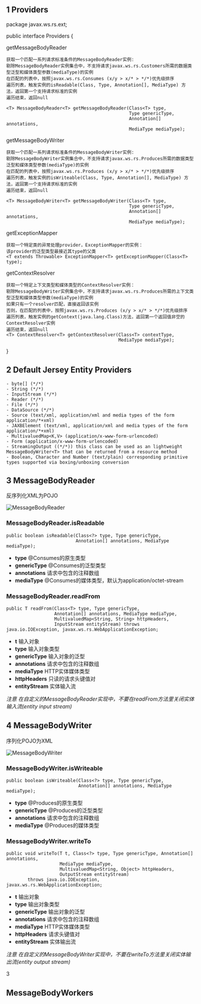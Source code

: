 ## 1 Providers ##

package javax.ws.rs.ext;

public interface Providers {

getMessageBodyReader

	获取一个匹配一系列请求标准条件的MessageBodyReader实例:	
	剔除MessageBodyReader实例集合中，不支持请求javax.ws.rs.Customers所需的数据类型泛型和媒体类型参数(mediaType)的实例
	在匹配的列表中，按照javax.ws.rs.Consumes (x/y > x/* > */*)优先级排序
	遍历列表，触发实例的isReadable(Class, Type, Annotation[], MediaType) 方法，返回第一个支持请求标准的实例
	遍历结束，返回null

    <T> MessageBodyReader<T> getMessageBodyReader(Class<T> type, 
                                                  Type genericType,
                                                  Annotation[] annotations,
                                                  MediaType mediaType);

getMessageBodyWriter

	获取一个匹配一系列请求标准条件的MessageBodyWriter实例:	
	剔除MessageBodyWriter实例集合中，不支持请求javax.ws.rs.Produces所需的数据类型泛型和媒体类型参数(mediaType)的实例
	在匹配的列表中，按照javax.ws.rs.Produces (x/y > x/* > */*)优先级排序
	遍历列表，触发实例的isWriteable(Class, Type, Annotation[], MediaType) 方法，返回第一个支持请求标准的实例
	遍历结束，返回null

    <T> MessageBodyWriter<T> getMessageBodyWriter(Class<T> type,
                                                  Type genericType, 
                                                  Annotation[] annotations, 
                                                  MediaType mediaType);

getExceptionMapper

	获取一个特定类的异常处理provider，ExceptionMapper的实例：
	该provider的泛型类型最接近其type的父类
    <T extends Throwable> ExceptionMapper<T> getExceptionMapper(Class<T> type);
getContextResolver

	获取一个特定上下文类型和媒体类型的ContextResolver实例：
	剔除MessageBodyWriter实例集合中，不支持请求javax.ws.rs.Produces所需的上下文类型泛型和媒体类型参数(mediaType)的实例
	如果只有一个resolver匹配，直接返回该实例
	否则，在匹配的列表中，按照javax.ws.rs.Produces (x/y > x/* > */*)优先级排序
	遍历列表，触发实例的getContext(java.lang.Class)方法，返回第一个返回值非空的ContextResolver实例
	遍历结束，返回null
    <T> ContextResolver<T> getContextResolver(Class<T> contextType,
                                              MediaType mediaType);
}

## 2 Default Jersey Entity Providers ##

	- byte[] (*/*)
	- String (*/*)
	- InputStream (*/*)
	- Reader (*/*)
	- File (*/*)
	- DataSource (*/*)
	- Source (text/xml, application/xml and media types of the form application/*+xml)
	- JAXBElement (text/xml, application/xml and media types of the form application/*+xml)
	- MultivaluedMap<K,V> (application/x-www-form-urlencoded)
	- Form (application/x-www-form-urlencoded)
	- StreamingOutput ((*/*)) this class can be used as an lightweight MessageBodyWriter<T> that can be returned from a resource method
	- Boolean, Character and Number (text/plain) corresponding primitive types supported via boxing/unboxing conversion

## 3 MessageBodyReader ##
反序列化XML为POJO

![MessageBodyReader](image/MessageBodyReader.png)
### MessageBodyReader.isReadable ###

    public boolean isReadable(Class<?> type, Type genericType,
                              Annotation[] annotations, MediaType mediaType);

- **type** @Consumes的原生类型
- **genericType** @Consumes的泛型类型
- **annotations** 请求中包含的注释数组
- **mediaType** @Consumes的媒体类型，默认为application/octet-stream

### MessageBodyReader.readFrom ###

	public T readFrom(Class<T> type, Type genericType,
                      Annotation[] annotations, MediaType mediaType,
                      MultivaluedMap<String, String> httpHeaders,
                      InputStream entityStream) throws java.io.IOException, javax.ws.rs.WebApplicationException;

- **t** 输入对象
- **type** 输入对象类型
- **genericType** 输入对象的泛型 
- **annotations** 请求中包含的注释数组
- **mediaType** HTTP实体媒体类型
- **httpHeaders** 只读的请求头键值对
- **entityStream** 实体输入流

*注意
在自定义的MessageBodyReader<T>实现中，不要在readFrom方法里关闭实体输入流(entity input stream)*

## 4 MessageBodyWriter ##
序列化POJO为XML

![MessageBodyWriter](image/MessageBodyWriter.png)

### MessageBodyWriter.isWriteable ###
	public boolean isWriteable(Class<?> type, Type genericType,
                               Annotation[] annotations, MediaType mediaType);

- **type** @Produces的原生类型
- **genericType** @Produces的泛型类型
- **annotations** 请求中包含的注释数组
- **mediaType** @Produces的媒体类型



### MessageBodyWriter.writeTo ###

	public void writeTo(T t, Class<?> type, Type genericType, Annotation[] annotations,
                        MediaType mediaType,
                        MultivaluedMap<String, Object> httpHeaders,
                        OutputStream entityStream)
            throws java.io.IOException, javax.ws.rs.WebApplicationException;

- **t** 输出对象
- **type** 输出对象类型
- **genericType** 输出对象的泛型 
- **annotations** 请求中包含的注释数组
- **mediaType** HTTP实体媒体类型
- **httpHeaders** 请求头键值对
- **entityStream** 实体输出流

*注意
在自定义的MessageBodyWriter<T>实现中，不要在writeTo方法里关闭实体输出流(entity output stream)*


3

## MessageBodyWorkers ##